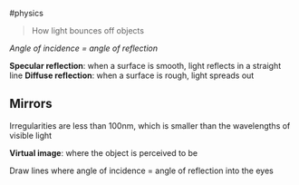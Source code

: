 #physics 

> How light bounces off objects

*Angle of incidence = angle of reflection*

**Specular reflection**: when a surface is smooth, light reflects in a straight line
**Diffuse reflection**: when a surface is rough, light spreads out

## Mirrors
Irregularities are less than 100nm, which is smaller than the wavelengths of visible light

**Virtual image**: where the object is perceived to be

Draw lines where angle of incidence = angle of reflection into the eyes